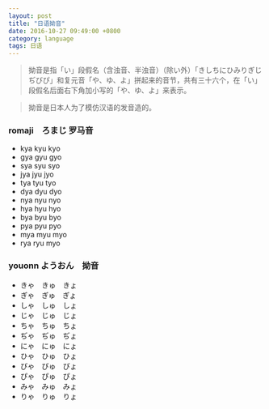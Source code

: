 ```yaml
---
layout: post
title: "日语拗音"
date: 2016-10-27 09:49:00 +0800
category: language
tags: 日语
---
```


> 拗音是指「い」段假名（含浊音、半浊音）（除い外）「きしちにひみりぎじぢびぴ」和复元音「や、ゆ、よ」拼起来的音节，共有三十六个，在「い」段假名后面右下角加小写的「や、ゆ、よ」来表示。

> 拗音是日本人为了模仿汉语的发音造的。

### romaji　ろまじ 罗马音
* kya kyu kyo 
* gya gyu gyo 
* sya syu syo 
* jya jyu jyo 
* tya tyu tyo 
* dya dyu dyo 
* nya nyu nyo 
* hya hyu hyo 
* bya byu byo 
* pya pyu pyo 
* mya myu myo 
* rya ryu myo 

### youonn ようおん　拗音
* きゃ　きゅ　きょ　
* ぎゃ　ぎゅ　ぎょ　
* しゃ　しゅ　しょ　
* じゃ　じゅ　じょ　
* ちゃ　ちゅ　ちょ
* ぢゃ　ぢゅ　ぢょ　　
* にゃ　にゅ　にょ　
* ひゃ　ひゅ　ひょ　
* びゃ　びゅ　びょ　
* ぴゃ　ぴゅ　ぴょ　
* みゃ　みゅ　みょ　
* りゃ　りゅ　りょ　
